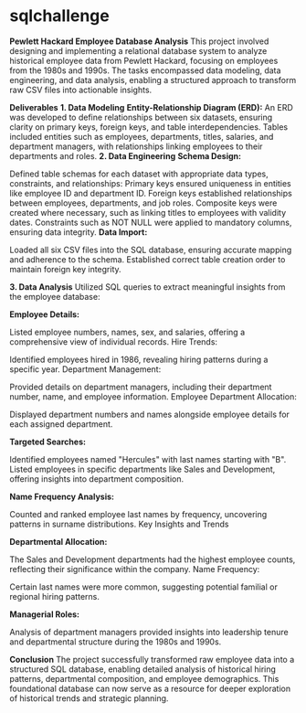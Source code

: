 # sqlchallenge

**Pewlett Hackard Employee Database Analysis**
This project involved designing and implementing a relational database system to analyze historical employee data from Pewlett Hackard, focusing on employees from the 1980s and 1990s. The tasks encompassed data modeling, data engineering, and data analysis, enabling a structured approach to transform raw CSV files into actionable insights.

**Deliverables**
**1. Data Modeling**
**Entity-Relationship Diagram (ERD):**
An ERD was developed to define relationships between six datasets, ensuring clarity on primary keys, foreign keys, and table interdependencies.
Tables included entities such as employees, departments, titles, salaries, and department managers, with relationships linking employees to their departments and roles.
**2. Data Engineering**
**Schema Design:**

Defined table schemas for each dataset with appropriate data types, constraints, and relationships:
Primary keys ensured uniqueness in entities like employee ID and department ID.
Foreign keys established relationships between employees, departments, and job roles.
Composite keys were created where necessary, such as linking titles to employees with validity dates.
Constraints such as NOT NULL were applied to mandatory columns, ensuring data integrity.
**Data Import:**

Loaded all six CSV files into the SQL database, ensuring accurate mapping and adherence to the schema.
Established correct table creation order to maintain foreign key integrity.

**3. Data Analysis**
Utilized SQL queries to extract meaningful insights from the employee database:

**Employee Details:**

Listed employee numbers, names, sex, and salaries, offering a comprehensive view of individual records.
Hire Trends:

Identified employees hired in 1986, revealing hiring patterns during a specific year.
Department Management:

Provided details on department managers, including their department number, name, and employee information.
Employee Department Allocation:

Displayed department numbers and names alongside employee details for each assigned department.

**Targeted Searches:**

Identified employees named "Hercules" with last names starting with "B".
Listed employees in specific departments like Sales and Development, offering insights into department composition.

**Name Frequency Analysis:**

Counted and ranked employee last names by frequency, uncovering patterns in surname distributions.
Key Insights and Trends

**Departmental Allocation:**

The Sales and Development departments had the highest employee counts, reflecting their significance within the company.
Name Frequency:

Certain last names were more common, suggesting potential familial or regional hiring patterns.

**Managerial Roles:**

Analysis of department managers provided insights into leadership tenure and departmental structure during the 1980s and 1990s.

**Conclusion**
The project successfully transformed raw employee data into a structured SQL database, enabling detailed analysis of historical hiring patterns, departmental composition, and employee demographics. This foundational database can now serve as a resource for deeper exploration of historical trends and strategic planning.

